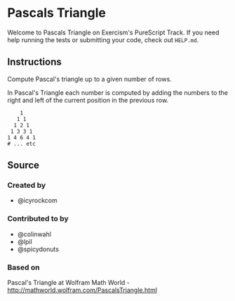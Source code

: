 # Pascals Triangle

Welcome to Pascals Triangle on Exercism's PureScript Track.
If you need help running the tests or submitting your code, check out `HELP.md`.

## Instructions

Compute Pascal's triangle up to a given number of rows.

In Pascal's Triangle each number is computed by adding the numbers to
the right and left of the current position in the previous row.

```text
    1
   1 1
  1 2 1
 1 3 3 1
1 4 6 4 1
# ... etc
```

## Source

### Created by

- @icyrockcom

### Contributed to by

- @colinwahl
- @lpil
- @spicydonuts

### Based on

Pascal's Triangle at Wolfram Math World - http://mathworld.wolfram.com/PascalsTriangle.html